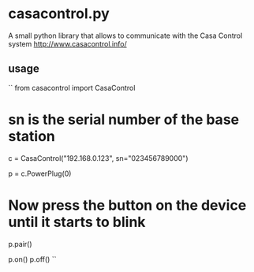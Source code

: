 casacontrol.py
==============

A small python library that allows to communicate with the Casa Control system http://www.casacontrol.info/

usage
-----

``
from casacontrol import CasaControl

# sn is the serial number of the base station
c = CasaControl("192.168.0.123", sn="023456789000")

p = c.PowerPlug(0)

# Now press the button on the device until it starts to blink
p.pair()

p.on()
p.off()
``